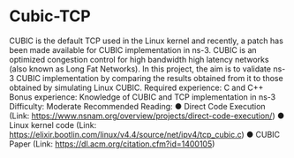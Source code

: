 # Cubic-TCP
CUBIC is the default TCP used in the Linux kernel and recently, a patch has been made available for CUBIC implementation in ns-3. CUBIC is an optimized congestion control for high bandwidth high latency networks (also known as Long Fat Networks). In this project, the aim is to validate ns-3 CUBIC implementation by comparing the results obtained from it to those obtained by simulating Linux CUBIC. Required experience: C and C++ Bonus experience: Knowledge of CUBIC and TCP implementation in ns-3 Difficulty: Moderate Recommended Reading: ● Direct Code Execution (Link: https://www.nsnam.org/overview/projects/direct-code-execution/) ● Linux kernel code (Link: https://elixir.bootlin.com/linux/v4.4/source/net/ipv4/tcp_cubic.c) ● CUBIC Paper (Link: https://dl.acm.org/citation.cfm?id=1400105)
